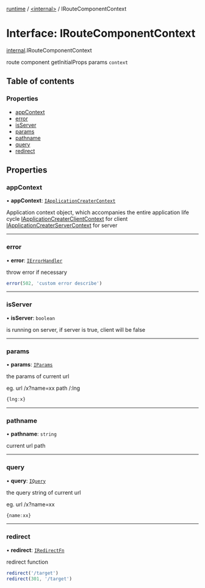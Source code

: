 [runtime](../overview.md) / [<internal\>](../modules/internal_.md) / IRouteComponentContext

# Interface: IRouteComponentContext

[internal](../modules/internal_.md).IRouteComponentContext

route component getInitialProps params `context`

## Table of contents

### Properties

- [appContext](internal_.IRouteComponentContext.md#appcontext)
- [error](internal_.IRouteComponentContext.md#error)
- [isServer](internal_.IRouteComponentContext.md#isserver)
- [params](internal_.IRouteComponentContext.md#params)
- [pathname](internal_.IRouteComponentContext.md#pathname)
- [query](internal_.IRouteComponentContext.md#query)
- [redirect](internal_.IRouteComponentContext.md#redirect)

## Properties

### appContext

• **appContext**: [`IApplicationCreaterContext`](../modules/internal_.md#iapplicationcreatercontext)

Application context object, which accompanies the entire application life cycle
[IApplicationCreaterClientContext](internal_.IApplicationCreaterClientContext.md) for client
[IApplicationCreaterServerContext](internal_.IApplicationCreaterServerContext.md) for server

___

### error

• **error**: [`IErrorHandler`](../modules/internal_.md#ierrorhandler)

throw error if necessary
```ts
error(502, 'custom error describe')
```

___

### isServer

• **isServer**: `boolean`

is running on server, if server is true, client will be false

___

### params

• **params**: [`IParams`](../overview.md#iparams)

the params of current url

eg. url /x?name=xx path /:lng
```ts
{lng:x}
```

___

### pathname

• **pathname**: `string`

current url path

___

### query

• **query**: [`IQuery`](../modules/internal_.md#iquery)

the query string of current url

eg. url /x?name=xx
```ts
{name:xx}
```

___

### redirect

• **redirect**: [`IRedirectFn`](internal_.__Users_user_project_shuvi_packages_router_lib_index_.IRedirectFn.md)

redirect function

```ts
redirect('/target')
redirect(301, '/target')
```
